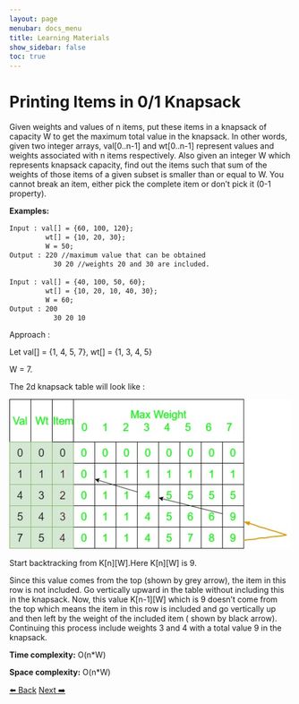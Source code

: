```yaml
---
layout: page
menubar: docs_menu
title: Learning Materials
show_sidebar: false
toc: true
---
```

# Printing Items in 0/1 Knapsack
Given weights and values of n items, put these items in a knapsack of capacity W to get the maximum total value in the knapsack. In other words, given two integer arrays, val[0..n-1] and wt[0..n-1] represent values and weights associated with n items respectively. Also given an integer W which represents knapsack capacity, find out the items such that sum of the weights of those items of a given subset is smaller than or equal to W. You cannot break an item, either pick the complete item or don’t pick it (0-1 property).

**Examples:**

```plaintext
Input : val[] = {60, 100, 120};
         wt[] = {10, 20, 30};
         W = 50;
Output : 220 //maximum value that can be obtained
           30 20 //weights 20 and 30 are included.

Input : val[] = {40, 100, 50, 60};
         wt[] = {10, 20, 10, 40, 30};
         W = 60;
Output : 200
           30 20 10
```

Approach : 

Let val[] = {1, 4, 5, 7}, wt[] = {1, 3, 4, 5} 

W = 7. 

The 2d knapsack table will look like : 

![ Knapsack Problem 3](https://github.com/ADBMS620/Data-cloud02/blob/master/docs/week-5/Knapsack%20Problem/knapsack-problem%203.png?raw=true)

Start backtracking from K[n][W].Here K[n][W] is 9.

Since this value comes from the top (shown by grey arrow), the item in this row is not included. Go vertically upward in the table without including this in the knapsack. Now, this value K[n-1][W] which is 9 doesn’t come from the top which means the item in this row is included and go vertically up and then left by the weight of the included item ( shown by black arrow). Continuing this process include weights 3 and 4 with a total value 9 in the knapsack. 


**Time complexity:** O(n*W)

**Space complexity:** O(n*W)

[⬅️ Back](/Data-cloud02/docs/week-5/knapsack-problem)       [Next ➡️](/Data-cloud02/docs/week-5/knapsack-problem-page3)

